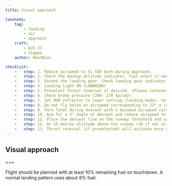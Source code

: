 ```yaml
---
title: Visual approach  

taxonomy:
    tag:
        - landing
        - air  
        - approach
    craft:
        - AJS-37
        - Viggen
    author: HeatBlur

checklist:
    -   step: 1. Reduce airspeed to Vi 550 km/h during approach. 
    -   step: 2. Check the backup attitude indicator. Fast erect if needed. 
    -   step: 3. Extend the landing gear. Check landing gear indicator (3 green fields) 
    -   step: 4. Landing light ON (LANDNING) 
    -   step: 5. Preselect thrust reversal if desired. (Please reference the "Thrust reverser use" section on the next pages ahead) 
    -   step: 6. Check brake pressure (200- 270 kp/cm2). 
    -   step: 7. Set HUD reflector to lower setting (landing mode). Set master mode LANDN PAR/ OPT. 
    -   step: 8. Do not fly below an airspeed corresponding to 12° α (AoA). 
    -   step: 9. Turn final during descent with a minimum airspeed corresponding to 12° α (AoA). 
    -   step: 10. Aim for a 3° angle of descent and reduce airspeed to correspond to 12° α (AoA). The line in the HUD during LANDN P/O corresponds to 2.86°. 
    -   step: 11. Place the descent line on the runway threshold and centre the sight dot on the centreline, steer the flight path indicator onto the line. Maintain attitude. Strive for a touchdown at about 100-200 metres in on the runway. 
    -   step: 12. At 15 metres altitude above the runway (30 if not using the radar altimeter), the HUD will change to the descent rate mode. The previous 2.86° line represents the maximum vertical velocity (2.96 m/s). 
    -   step: 13. Thrust reversal (if preselected) will activate once nose wheel is depressed.
---
```


## Visual approach 

===

Flight should be planned with at least 10% remaining fuel on touchdown. A normal landing pattern uses about 8% fuel.
